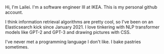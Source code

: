 

Hi, I'm Lailei. I'm a software engineer III at IKEA. This is my personal github account.

I think information retrieval algorithms are pretty cool, so I've been on an Elasticsearch kick since January 2021. I love tinkering with NLP transformer models like GPT-2 and GPT-3 and drawing pictures with CSS. 

I've never met a programming language I don't like. I bake pastries sometimes. 


<!---
lail-lei/lail-lei is a ✨ special ✨ repository because its `README.md` (this file) appears on your GitHub profile.
You can click the Preview link to take a look at your changes.
--->
